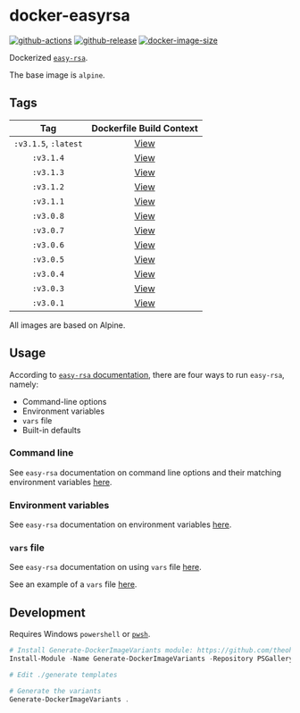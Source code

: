 # docker-easyrsa

[![github-actions](https://github.com/theohbrothers/docker-easyrsa/workflows/ci-master-pr/badge.svg)](https://github.com/theohbrothers/docker-easyrsa/actions)
[![github-release](https://img.shields.io/github/v/release/theohbrothers/docker-easyrsa?style=flat-square)](https://github.com/theohbrothers/docker-easyrsa/releases/)
[![docker-image-size](https://img.shields.io/docker/image-size/theohbrothers/docker-easyrsa/latest)](https://hub.docker.com/r/theohbrothers/docker-easyrsa)

Dockerized [`easy-rsa`](https://github.com/OpenVPN/easy-rsa).

The base image is `alpine`.

## Tags

| Tag | Dockerfile Build Context |
|:-------:|:---------:|
| `:v3.1.5`, `:latest` | [View](variants/v3.1.5) |
| `:v3.1.4` | [View](variants/v3.1.4) |
| `:v3.1.3` | [View](variants/v3.1.3) |
| `:v3.1.2` | [View](variants/v3.1.2) |
| `:v3.1.1` | [View](variants/v3.1.1) |
| `:v3.0.8` | [View](variants/v3.0.8) |
| `:v3.0.7` | [View](variants/v3.0.7) |
| `:v3.0.6` | [View](variants/v3.0.6) |
| `:v3.0.5` | [View](variants/v3.0.5) |
| `:v3.0.4` | [View](variants/v3.0.4) |
| `:v3.0.3` | [View](variants/v3.0.3) |
| `:v3.0.1` | [View](variants/v3.0.1) |

All images are based on Alpine.

## Usage

According to [`easy-rsa` documentation](https://github.com/OpenVPN/easy-rsa/blob/v3.0.0/doc/EasyRSA-Advanced.md#configuration-reference), there are four ways to run `easy-rsa`, namely:

- Command-line options
- Environment variables
- `vars` file
- Built-in defaults

### Command line

See `easy-rsa` documentation on command line options and their matching environment variables [here](https://github.com/OpenVPN/easy-rsa/blob/v3.0.0/doc/EasyRSA-Readme.md#obtaining-and-using-easy-rsa).

### Environment variables

See `easy-rsa` documentation on environment variables [here](https://github.com/OpenVPN/easy-rsa/blob/v3.0.0/doc/EasyRSA-Advanced.md#environmental-variables-reference).

### `vars` file

See `easy-rsa` documentation on using `vars` file [here](https://github.com/OpenVPN/easy-rsa/blob/v3.0.0/doc/EasyRSA-Advanced.md#vars-autodetection).

See an example of a `vars` file [here](https://github.com/OpenVPN/easy-rsa/blob/v3.0.0/easyrsa3/vars.example).

## Development

Requires Windows `powershell` or [`pwsh`](https://github.com/PowerShell/PowerShell).

```powershell
# Install Generate-DockerImageVariants module: https://github.com/theohbrothers/Generate-DockerImageVariants
Install-Module -Name Generate-DockerImageVariants -Repository PSGallery -Scope CurrentUser -Force -Verbose

# Edit ./generate templates

# Generate the variants
Generate-DockerImageVariants .
```
